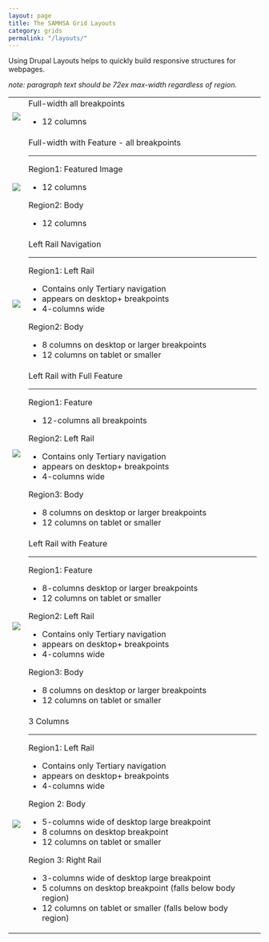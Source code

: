 ```yaml
---
layout: page
title: The SAMHSA Grid Layouts
category: grids
permalink: "/layouts/"
---
```


Using Drupal Layouts helps to quickly build responsive structures for webpages. 

_note: paragraph text should be 72ex max-width regardless of region._

<table>
    <tr>
        <td> <img src="../assets/img/grid/1.png"> </td> 
        <td> Full-width all breakpoints 
            <ul><li>12 columns</li></ul>
        </td>
    </tr><tr>
        <td><img src="../assets/img/grid/2.png"></td>
        <td> Full-width with Feature - all breakpoints
        <hr>
            Region1: Featured Image
            <ul><li>12 columns</li></ul>
            Region2: Body 
            <ul><li>12 columns</li></ul>
            </td>
    </tr><tr>
        <td><img src="../assets/img/grid/3.png"></td>
        <td>Left Rail Navigation
        <hr>
            Region1: Left Rail
            <ul><li>Contains only Tertiary navigation</li>
            <li>appears on desktop+ breakpoints</li>
            <li>4-columns wide</li></ul>
            Region2: Body 
            <ul><li>8 columns on desktop or larger breakpoints</li>
            <li>12 columns on tablet or smaller</li></ul>
            </td>
    </tr><tr>
        <td><img src="../assets/img/grid/4.png"></td>
        <td>Left Rail with Full Feature
        <hr>
            Region1: Feature
            <ul><li>12-columns all breakpoints</li></ul>
            Region2: Left Rail
            <ul><li>Contains only Tertiary navigation</li>
            <li>appears on desktop+ breakpoints</li>
            <li>4-columns wide</li></ul>
            Region3: Body 
            <ul><li>8 columns on desktop or larger breakpoints</li>
            <li>12 columns on tablet or smaller</li></ul>
            </td>
    </tr><tr>
        <td><img src="../assets/img/grid/5.png"></td>
        <td>Left Rail with Feature
        <hr>
            Region1: Feature
            <ul><li>8-columns desktop or larger breakpoints</li>
            <li>12 columns on tablet or smaller</li></ul>
            Region2: Left Rail
            <ul><li>Contains only Tertiary navigation</li>
            <li>appears on desktop+ breakpoints</li>
            <li>4-columns wide</li></ul>
            Region3: Body 
            <ul><li>8 columns on desktop or larger breakpoints</li>
            <li>12 columns on tablet or smaller</li></ul>
            </td>
    </tr><tr>
        <td><img src="../assets/img/grid/6.png"></td>
        <td>3 Columns
        <hr>
            Region1: Left Rail
            <ul><li>Contains only Tertiary navigation</li>
            <li>appears on desktop+ breakpoints</li>
            <li>4-columns wide</li></ul>
            Region 2: Body
            <ul><li> 5-columns wide of desktop large breakpoint</li>
            <li>8 columns on desktop breakpoint</li>
            <li>12 columns on tablet or smaller</li></ul>
            Region 3: Right Rail
            <ul><li> 3-columns wide of desktop large breakpoint</li>
            <li>5 columns on desktop breakpoint (falls below body region)</li>
            <li>12 columns on tablet or smaller (falls below body region)</li></ul>
            </td>
    </tr>
</table>

        


